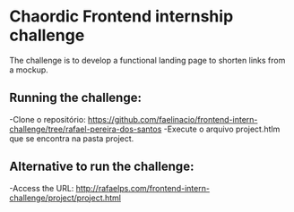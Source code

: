 # Chaordic Frontend internship challenge

The challenge is to develop a functional landing page to shorten links from a mockup.

 ## Running the challenge:

 -Clone o repositório: https://github.com/faelinacio/frontend-intern-challenge/tree/rafael-pereira-dos-santos
 -Execute o arquivo project.htlm que se encontra na pasta project.

 ## Alternative to run the challenge:

 -Access the URL:
 http://rafaelps.com/frontend-intern-challenge/project/project.html
